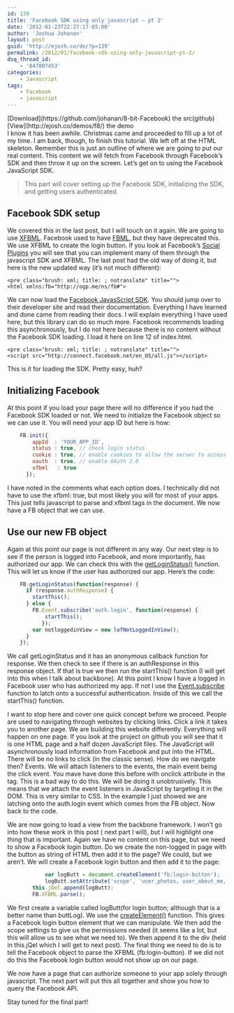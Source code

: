 ```yaml
---
id: 139
title: 'Facebook SDK using only javascript – pt 2'
date: '2012-01-23T22:27:17-05:00'
author: 'Joshua Johanan'
layout: post
guid: 'http://ejosh.co/de/?p=139'
permalink: /2012/01/facebook-sdk-using-only-javascript-pt-2/
dsq_thread_id:
    - '847807453'
categories:
    - Javascript
tags:
    - Facebook
    - javascript
---
```


<div class="action-button">[Download](https://github.com/johanan/8-bit-Facebook) the src(github)</div><div class="action-button">[View](http://ejosh.co/demos/f8/) the demo</div>I know it has been awhile. Christmas came and proceeded to fill up a lot of my time. I am back, though, to finish this tutorial. We left off at the HTML skeleton. Remember this is just an outline of where we are going to put our real content. This content we will fetch from Facebook through Facebook’s SDK and then throw it up on the screen. Let’s get on to using the Facebook JavaScript SDK.

> This part will cover setting up the Facebook SDK, initializing the SDK, and getting users authenticated.

## Facebook SDK setup

We covered this in the last post, but I will touch on it again. We are going to use [XFBML](http://developers.facebook.com/docs/reference/javascript/FB.XFBML.parse/). Facebook used to have [FBML](http://developers.facebook.com/docs/reference/fbml/), but they have deprecated this. We use XFBML to create the login button. If you look at Facebook’s [Social Plugins](http://developers.facebook.com/docs/plugins/) you will see that you can implement many of them through the javascript SDK and XFBML. The last post had the old way of doing it, but here is the new updated way (it’s not much different):

```
<pre class="brush: xml; title: ; notranslate" title="">
<html xmlns:fb="http://ogp.me/ns/fb#">
```

  
We can now load the [Facebook JavasScript SDK](http://developers.facebook.com/docs/reference/javascript/). You should jump over to their developer site and read their documentation. Everything I have learned and done came from reading their docs. I will explain everything I have used here, but this library can do so much more. Facebook recommends loading this asynchronously, but I do not here because there is no content without the Facebook SDK loading. I load it here on line 12 of index.html.

```
<pre class="brush: xml; title: ; notranslate" title="">
<script src="http://connect.facebook.net/en_US/all.js"></script>
```

This is it for loading the SDK. Pretty easy, huh?

## Initializing Facebook

At this point if you load your page there will no difference if you had the Facebook SDK loaded or not. We need to initialize the Facebook object so we can use it. You will need your app ID but here is how:

```js
    FB.init({
	    appId  : 'YOUR_APP_ID',
	    status : true, // check login status
	    cookie : true, // enable cookies to allow the server to access the session
	    oauth  : true, // enable OAuth 2.0
		xfbml   : true
	  });
```

I have noted in the comments what each option does. I technically did not have to use the <span class="code-snip">xfbml: true</span>, but most likely you will for most of your apps. This just tells javascript to parse and xfbml tags in the document. We now have a FB object that we can use.

## Use our new FB object

Again at this point our page is not different in any way. Our next step is to see if the person is logged into Facebook, and more importantly, has authorized our app. We can check this with the [getLoginStatus()](http://developers.facebook.com/docs/reference/javascript/FB.getLoginStatus/) function. This will let us know if the user has authorized our app. Here’s the code:

```js
	FB.getLoginStatus(function(response) {
	  if (response.authResponse) {		
	  	startThis();	
	  } else {
		FB.Event.subscribe('auth.login', function(response) {
			startThis();
		   });
		var notloggedinView = new lofNotLoggedInView();
	  }
  	});
```

We call getLoginStatus and it has an anonymous callback function for response. We then check to see if there is an authResponse in this response object. If that is true we then run the startThis() function (I will get into this when I talk about backbone). At this point I know I have a logged in Facebook user who has authorized my app. If not I use the [Event.subscribe](http://developers.facebook.com/docs/reference/javascript/FB.Event.subscribe/) function to latch onto a successful authentication. Inside of this we call the startThis() function.

I want to stop here and cover one quick concept before we proceed. People are used to navigating through websites by clicking links. Click a link it takes you to another page. We are building this website differently. Everything will happen on one page. If you look at the project on github you will see that it is one HTML page and a half dozen JavaScript files. The JavaScript will asynchronously load information from Facebook and put into the HTML. There will be no links to click (in the classic sense). How do we navigate then? Events. We will attach listeners to the events, the main event being the click event. You mave have done this before with onclick attribute in the tag. This is a bad way to do this. We will be doing it unobtrusively. This means that we attach the event listeners in JavaScript by targeting it in the DOM. This is very similar to CSS. In the example I just showed we are latching onto the auth.login event which comes from the FB object. Now back to the code.

We are now going to load a view from the backbone framework. I won’t go into how these work in this post ( next part I will), but I will highlight one thing that is important. Again we have no content on this page, but we need to show a Facebook login button. Do we create the non-logged in page with the button as string of HTML then add it to the page? We could, but we aren’t. We will create a Facebook login button and then add it to the page:

```js
    		var logButt = document.createElement('fb:login-button');
    		logButt.setAttribute('scope', 'user_photos, user_about_me, user_status, friends_photos, friends_about_me, friends_status, read_stream');
		this.jQel.append(logButt);
		FB.XFBML.parse();
```

We first create a variable called logButt(for login button; although that is a better name than buttLog). We use the [createElement()](https://developer.mozilla.org/en/DOM/document.createElement) function. This gives a Facebook login button element that we can manipulate. We then add the scope settings to give us the permissions needed (it seems like a lot, but this will allow us to see what we need to). We then append it to the div (held in this.jQel which I will get to next post). The final thing we need to do is to tell the Facebook object to parse the XFBML (fb:login-button). If we did not do this the Facebook login button would not show up on our page.

We now have a page that can authorize someone to your app solely through javascript. The next part will put this all together and show you how to query the Facebook API.

Stay tuned for the final part!